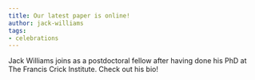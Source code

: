 ```yaml
---
title: Our latest paper is online!
author: jack-williams
tags: 
- celebrations
---
```


Jack Williams joins as a postdoctoral fellow after having done his PhD at The Francis Crick Institute. Check out his bio!